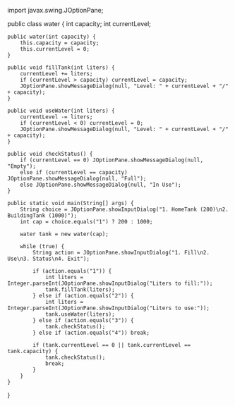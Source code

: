 
import javax.swing.JOptionPane;

public class water {
    int capacity;
    int currentLevel;

    public water(int capacity) {
        this.capacity = capacity;
        this.currentLevel = 0;
    }

    public void fillTank(int liters) {
        currentLevel += liters;
        if (currentLevel > capacity) currentLevel = capacity;
        JOptionPane.showMessageDialog(null, "Level: " + currentLevel + "/" + capacity);
    }

    public void useWater(int liters) {
        currentLevel -= liters;
        if (currentLevel < 0) currentLevel = 0;
        JOptionPane.showMessageDialog(null, "Level: " + currentLevel + "/" + capacity);
    }

    public void checkStatus() {
        if (currentLevel == 0) JOptionPane.showMessageDialog(null, "Empty");
        else if (currentLevel == capacity) JOptionPane.showMessageDialog(null, "Full");
        else JOptionPane.showMessageDialog(null, "In Use");
    }

    public static void main(String[] args) {
        String choice = JOptionPane.showInputDialog("1. HomeTank (200)\n2. BuildingTank (1000)");
        int cap = choice.equals("1") ? 200 : 1000;

        water tank = new water(cap);

        while (true) {
            String action = JOptionPane.showInputDialog("1. Fill\n2. Use\n3. Status\n4. Exit");

            if (action.equals("1")) {
                int liters = Integer.parseInt(JOptionPane.showInputDialog("Liters to fill:"));
                tank.fillTank(liters);
            } else if (action.equals("2")) {
                int liters = Integer.parseInt(JOptionPane.showInputDialog("Liters to use:"));
                tank.useWater(liters);
            } else if (action.equals("3")) {
                tank.checkStatus();
            } else if (action.equals("4")) break;

            if (tank.currentLevel == 0 || tank.currentLevel == tank.capacity) {
                tank.checkStatus();
                break;
            }
        }
    }
}


